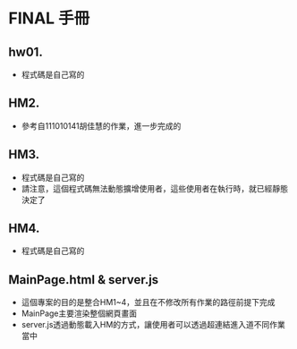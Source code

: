 # FINAL 手冊

## hw01.
+ 程式碼是自己寫的


## HM2. 
+ 參考自111010141胡佳慧的作業，進一步完成的


## HM3.
+ 程式碼是自己寫的
+ 請注意，這個程式碼無法動態擴增使用者，這些使用者在執行時，就已經靜態決定了


## HM4. 
+ 程式碼是自己寫的


## MainPage.html & server.js
+ 這個專案的目的是整合HM1~4，並且在不修改所有作業的路徑前提下完成
+ MainPage主要渲染整個網頁畫面
+ server.js透過動態載入HM的方式，讓使用者可以透過超連結進入道不同作業當中
